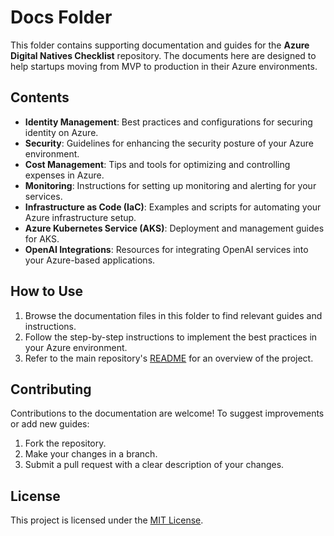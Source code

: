 # Docs Folder

This folder contains supporting documentation and guides for the **Azure Digital Natives Checklist** repository. The documents here are designed to help startups moving from MVP to production in their Azure environments.

## Contents

- **Identity Management**: Best practices and configurations for securing identity on Azure.
- **Security**: Guidelines for enhancing the security posture of your Azure environment.
- **Cost Management**: Tips and tools for optimizing and controlling expenses in Azure.
- **Monitoring**: Instructions for setting up monitoring and alerting for your services.
- **Infrastructure as Code (IaC)**: Examples and scripts for automating your Azure infrastructure setup.
- **Azure Kubernetes Service (AKS)**: Deployment and management guides for AKS.
- **OpenAI Integrations**: Resources for integrating OpenAI services into your Azure-based applications.

## How to Use

1. Browse the documentation files in this folder to find relevant guides and instructions.
2. Follow the step-by-step instructions to implement the best practices in your Azure environment.
3. Refer to the main repository's [README](../README.md) for an overview of the project.

## Contributing

Contributions to the documentation are welcome! To suggest improvements or add new guides:
1. Fork the repository.
2. Make your changes in a branch.
3. Submit a pull request with a clear description of your changes.

## License

This project is licensed under the [MIT License](../LICENSE).
